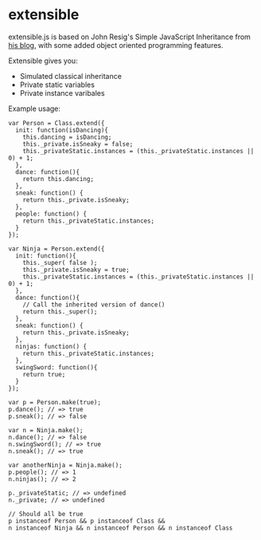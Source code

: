 extensible
==========

extensible.js is based on John Resig's Simple JavaScript Inheritance from [his blog](http://ejohn.org/blog/simple-javascript-inheritance/), with some added object oriented programming features.

Extensible gives you:

+ Simulated classical inheritance
+ Private static variables
+ Private instance varibales
 
Example usage:
```
var Person = Class.extend({
  init: function(isDancing){
    this.dancing = isDancing;
    this._private.isSneaky = false;
    this._privateStatic.instances = (this._privateStatic.instances || 0) + 1;
  },
  dance: function(){
    return this.dancing;
  },
  sneak: function() {
    return this._private.isSneaky;
  },
  people: function() {
    return this._privateStatic.instances;
  }
});
 
var Ninja = Person.extend({
  init: function(){
    this._super( false );
    this._private.isSneaky = true;
    this._privateStatic.instances = (this._privateStatic.instances || 0) + 1;
  },
  dance: function(){
    // Call the inherited version of dance()
    return this._super();
  },
  sneak: function() {
    return this._private.isSneaky;
  },
  ninjas: function() {
    return this._privateStatic.instances;
  },
  swingSword: function(){
    return true;
  }
});
 
var p = Person.make(true);
p.dance(); // => true
p.sneak(); // => false
 
var n = Ninja.make();
n.dance(); // => false
n.swingSword(); // => true
n.sneak(); // => true

var anotherNinja = Ninja.make();
p.people(); // => 1
n.ninjas(); // => 2

p._privateStatic; // => undefined
n._private; // => undefined
 
// Should all be true 
p instanceof Person && p instanceof Class &&
n instanceof Ninja && n instanceof Person && n instanceof Class
```
